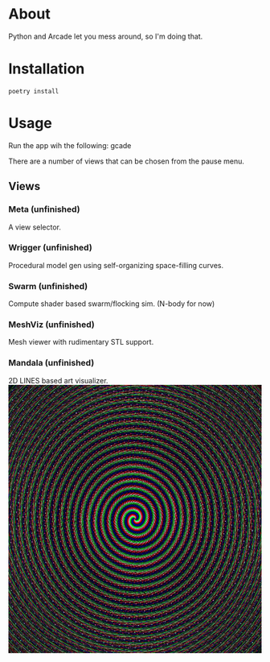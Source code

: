 # About
Python and Arcade let you mess around, so I'm doing that.

# Installation
    poetry install

# Usage
Run the app wih the following:
    gcade

There are a number of views that can be chosen from the pause menu.
## Views
### Meta (unfinished)
A view selector.
### Wrigger (unfinished)
Procedural model gen using self-organizing space-filling curves.
### Swarm (unfinished)
Compute shader based swarm/flocking sim. (N-body for now)
### MeshViz (unfinished)
Mesh viewer with rudimentary STL support.
### Mandala (unfinished)
2D LINES based art visualizer.
![](https://raw.githubusercontent.com/GRAYgoose124/arshade/main/screenshots/mand1.jpg)